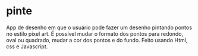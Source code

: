 # pinte
App de desenho em que o usuário pode fazer um desenho pintando pontos no estilo pixel art.
É possível mudar o formato dos pontos para redondo, oval ou quadrado, mudar a cor dos pontos e do fundo.
Feito usando Html, css e Javascript.
